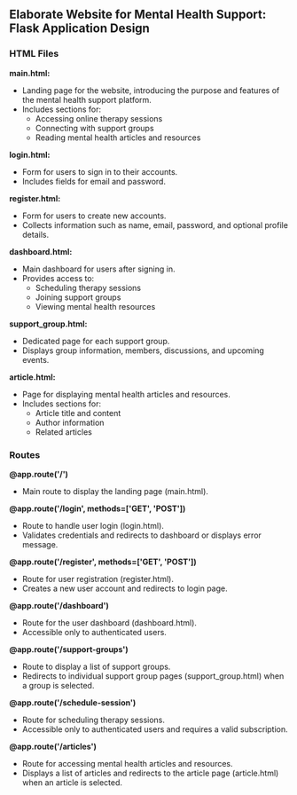 ## Elaborate Website for Mental Health Support: Flask Application Design

### HTML Files

**main.html:**
- Landing page for the website, introducing the purpose and features of the mental health support platform.
- Includes sections for:
    - Accessing online therapy sessions
    - Connecting with support groups
    - Reading mental health articles and resources

**login.html:**
- Form for users to sign in to their accounts.
- Includes fields for email and password.

**register.html:**
- Form for users to create new accounts.
- Collects information such as name, email, password, and optional profile details.

**dashboard.html:**
- Main dashboard for users after signing in.
- Provides access to:
    - Scheduling therapy sessions
    - Joining support groups
    - Viewing mental health resources

**support_group.html:**
- Dedicated page for each support group.
- Displays group information, members, discussions, and upcoming events.

**article.html:**
- Page for displaying mental health articles and resources.
- Includes sections for:
    - Article title and content
    - Author information
    - Related articles

### Routes

**@app.route('/')**
- Main route to display the landing page (main.html).

**@app.route('/login', methods=['GET', 'POST'])**
- Route to handle user login (login.html).
- Validates credentials and redirects to dashboard or displays error message.

**@app.route('/register', methods=['GET', 'POST'])**
- Route for user registration (register.html).
- Creates a new user account and redirects to login page.

**@app.route('/dashboard')**
- Route for the user dashboard (dashboard.html).
- Accessible only to authenticated users.

**@app.route('/support-groups')**
- Route to display a list of support groups.
- Redirects to individual support group pages (support_group.html) when a group is selected.

**@app.route('/schedule-session')**
- Route for scheduling therapy sessions.
- Accessible only to authenticated users and requires a valid subscription.

**@app.route('/articles')**
- Route for accessing mental health articles and resources.
- Displays a list of articles and redirects to the article page (article.html) when an article is selected.